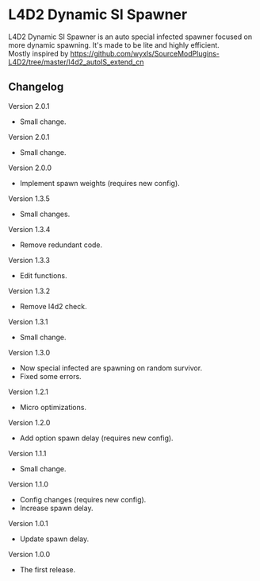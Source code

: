 # L4D2 Dynamic SI Spawner

L4D2 Dynamic SI Spawner is an auto special infected spawner focused on more dynamic spawning. It's made to be lite and highly efficient.\
Mostly inspired by https://github.com/wyxls/SourceModPlugins-L4D2/tree/master/l4d2_autoIS_extend_cn

## Changelog

Version 2.0.1
- Small change.

Version 2.0.1
- Small change.

Version 2.0.0
- Implement spawn weights (requires new config).

Version 1.3.5
- Small changes.

Version 1.3.4
- Remove redundant code.

Version 1.3.3
- Edit functions.

Version 1.3.2
- Remove l4d2 check.

Version 1.3.1
- Small change.

Version 1.3.0
- Now special infected are spawning on random survivor.
- Fixed some errors.

Version 1.2.1
- Micro optimizations.

Version 1.2.0
- Add option spawn delay (requires new config).

Version 1.1.1
- Small change.

Version 1.1.0
- Config changes (requires new config).
- Increase spawn delay.

Version 1.0.1
- Update spawn delay.

Version 1.0.0
- The first release.
